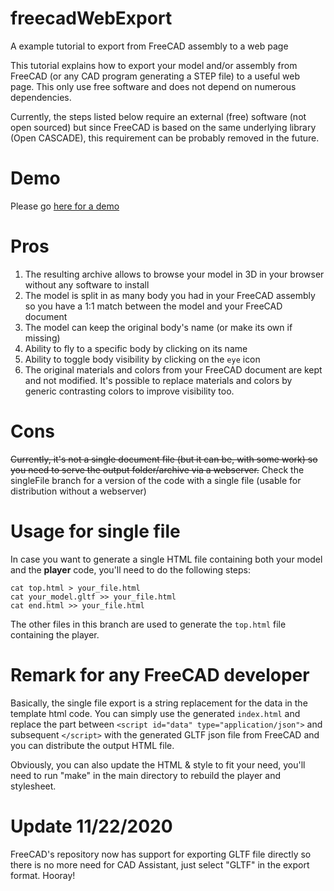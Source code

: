 # freecadWebExport
A example tutorial to export from FreeCAD assembly to a web page

This tutorial explains how to export your model and/or assembly from FreeCAD (or any CAD program generating a STEP file) to a useful web page.
This only use free software and does not depend on numerous dependencies.

Currently, the steps listed below require an external (free) software (not open sourced) but since FreeCAD is based on the same underlying 
library (Open CASCADE), this requirement can be probably removed in the future.

# Demo
Please go [here for a demo](https://x-ryl669.github.io/freecadWebExport)

# Pros

1. The resulting archive allows to browse your model in 3D in your browser without any software to install
2. The model is split in as many body you had in your FreeCAD assembly so you have a 1:1 match between the model and your FreeCAD document
3. The model can keep the original body's name (or make its own if missing)
4. Ability to fly to a specific body by clicking on its name
5. Ability to toggle body visibility by clicking on the `eye` icon
6. The original materials and colors from your FreeCAD document are kept and not modified. It's possible to replace materials and colors by generic contrasting colors to improve visibility too. 
 
# Cons
~~Currently, it's not a single document file (but it can be, with some work) so you need to serve the output folder/archive via a webserver.~~
Check the singleFile branch for a version of the code with a single file (usable for distribution without a webserver)

# Usage for single file
In case you want to generate a single HTML file containing both your model and the **player** code, you'll need to do the following steps:
```
cat top.html > your_file.html
cat your_model.gltf >> your_file.html
cat end.html >> your_file.html
```
The other files in this branch are used to generate the `top.html` file containing the player. 

# Remark for any FreeCAD developer
Basically, the single file export is a string replacement for the data in the template html code. You can simply use the generated `index.html` and replace the part between `<script id="data" type="application/json">` and subsequent `</script>` with the generated GLTF json file from FreeCAD 
and you can distribute the output HTML file.

Obviously, you can also update the HTML & style to fit your need, you'll need to run "make" in the main directory to rebuild the player and stylesheet.


# Update 11/22/2020
FreeCAD's repository now has support for exporting GLTF file directly so there is no more need for CAD Assistant, just select "GLTF" in the export format. 
Hooray! 
